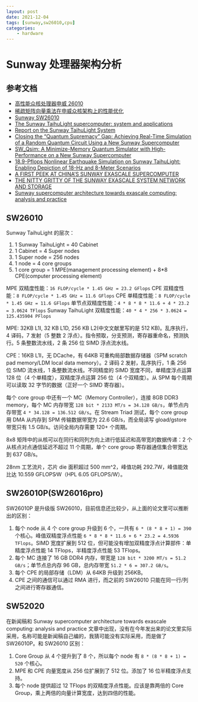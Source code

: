 ```yaml
---
layout: post
date: 2021-12-04
tags: [sunway,sw26010,cpu]
categories:
    - hardware
---
```


# Sunway 处理器架构分析

## 参考文档

- [高性能众核处理器申威 26010](https://crad.ict.ac.cn/CN/10.7544/issn1000-1239.2021.20201041)
- [稀疏矩阵向量乘法在申威众核架构上的性能优化](https://cjc.ict.ac.cn/online/onlinepaper/lyy-202065163512.pdf)
- [Sunway SW26010](https://en.wikipedia.org/wiki/Sunway_SW26010)
- [The Sunway TaihuLight supercomputer: system and applications](https://link.springer.com/content/pdf/10.1007/s11432-016-5588-7.pdf)
- [Report on the Sunway TaihuLight System](https://www.netlib.org/utk/people/JackDongarra/PAPERS/sunway-report-2016.pdf)
- [Closing the “Quantum Supremacy” Gap: Achieving Real-Time Simulation of a Random Quantum Circuit Using a New Sunway Supercomputer](https://dl.acm.org/doi/pdf/10.1145/3458817.3487399)
- [SW_Qsim: A Minimize-Memory Quantum Simulator with High-Performance on a New Sunway Supercomputer](https://dl.acm.org/doi/pdf/10.1145/3458817.3476161)
- [18.9-Pflops Nonlinear Earthquake Simulation on Sunway TaihuLight: Enabling Depiction of 18-Hz and 8-Meter Scenarios](https://dl.acm.org/doi/pdf/10.1145/3126908.3126910)
- [A FIRST PEEK AT CHINA’S SUNWAY EXASCALE SUPERCOMPUTER](https://www.nextplatform.com/2021/02/10/a-sneak-peek-at-chinas-sunway-exascale-supercomputer/)
- [THE NITTY GRITTY OF THE SUNWAY EXASCALE SYSTEM NETWORK AND STORAGE](https://www.nextplatform.com/2021/03/10/the-nitty-gritty-of-the-sunway-exascale-system-network-and-storage/)
- [Sunway supercomputer architecture towards exascale computing: analysis and practice](https://www.sciengine.com/publisher/scp/journal/SCIS/64/4/10.1007/s11432-020-3104-7?slug=fulltext)

## SW26010

Sunway TaihuLight 的层次：

1. 1 Sunway TaihuLight = 40 Cabinet
2. 1 Cabinet = 4 Super nodes
3. 1 Super node = 256 nodes
4. 1 node = 4 core groups
5. 1 core group = 1 MPE(management processing element) + 8*8 CPE(computer processing element)

MPE 双精度性能：`16 FLOP/cycle * 1.45 GHz = 23.2 GFlops`
CPE 双精度性能：`8 FLOP/cycle * 1.45 GHz = 11.6 GFlops`
CPE 单精度性能：`8 FLOP/cycle * 1.45 GHz = 11.6 GFlops`
单节点双精度性能：`4 * 8 * 8 * 11.6 + 4 * 23.2 = 3.0624 TFlops`
Sunway TaihuLight 双精度性能：`40 * 4 * 256 * 3.0624 = 125.435904 PFlops`

MPE: 32KB L1I, 32 KB L1D, 256 KB L2(中文文献里写的是 512 KB)。乱序执行，4 译码，7 发射（5 整数 2 浮点）。指令预取，分支预测，寄存器重命名，预测执行。5 条整数流水线，2 条 256 位 SIMD 浮点流水线。

CPE：16KB L1I，无 DCache，有 64KB 可重构局部数据存储器（SPM scratch pad memory/LDM local data memory）。2 译码 2 发射，乱序执行，1 条 256 位 SIMD 流水线，1 条整数流水线。不同精度的 SIMD 宽度不同，单精度浮点运算 128 位（4 个单精度），双精度浮点运算 256 位（4 个双精度）。从 SPM 每个周期可以读取 32 字节的数据（正好一个 SIMD 寄存器）。

每个 core group 中还有一个 MC（Memory Controller），连接 8GB DDR3 memory，每个 MC 内存带宽 `128 bit * 2133 MT/s = 34.128 GB/s`，单节点内存带宽 `4 * 34.128 = 136.512 GB/s`。在 Stream Triad 测试，每个 core group 用 DMA 从内存到 SPM 传输数据带宽为 22.6 GB/s，而全局读写 gload/gstore 带宽只有 1.5 GB/s。访问全局内存需要 120+ 个周期。

8x8 矩阵中的从核可以在同行和同列方向上进行低延迟和高带宽的数据传递：2 个从核点对点通信延迟不超过 11 个周期，单个 core group 寄存器通信集合带宽达到 637 GB/s。

28nm 工艺流片，芯片 die 面积超过 500 mm^2，峰值功耗 292.7W，峰值能效比达 10.559 GFLOPS∕W（HPL 6.05 GFLOPS/W）。

## SW26010P(SW26016pro)

SW26010P 是升级版 SW26010，目前信息还比较少，从上面的论文里可以推断出的区别：

1. 每个 node 从 4 个 core group 升级到 6 个，一共有 `6 * (8 * 8 + 1) = 390` 个核心。峰值双精度浮点性能 `6 * 8 * 8 * 11.6 + 6 * 23.2 = 4.5936 TFlops`。SIMD 宽度扩展到 512 位，但可能没有增加双精度浮点计算部件：单精度浮点性能 14 TFlops，半精度浮点性能 53 TFlops。
2. 每个 MC 连接了 16 GB DDR4 内存，带宽是 `128 bit * 3200 MT/s = 51.2 GB/s`；单节点总内存 96 GB，总内存带宽 `51.2 * 6 = 307.2 GB/s`。
3. 每个 CPE 的局部存储（LDM）从 64KB 升级到 256KB。
4. CPE 之间的通信可以通过 RMA 进行，而之前的 SW26010 只能在同一行/列之间进行寄存器通信。

## SW52020

在新闻稿和 Sunway supercomputer architecture towards exascale computing: analysis and practice 文章中出现，没有在今年发出来的论文里实际采用，名称可能是新闻稿自己编的，我猜可能没有实际采用，而是做了 SW26010P。和 SW26010 区别：

1. Core Group 从 4 个提升到了 8 个，所以每个 node 有 `8 * (8 * 8 + 1) = 520` 个核心。
2. MPE 和 CPE 向量宽度从 256 位扩展到了 512 位。添加了 16 位半精度浮点支持。
3. 每个 node 提供超过 12 TFlops 的双精度浮点性能。应该是靠两倍的 Core Group，乘上两倍的向量计算宽度，达到四倍的性能。
